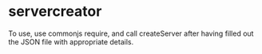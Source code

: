 # servercreator

To use, use commonjs require, and call createServer after having filled out the JSON file with appropriate details.
